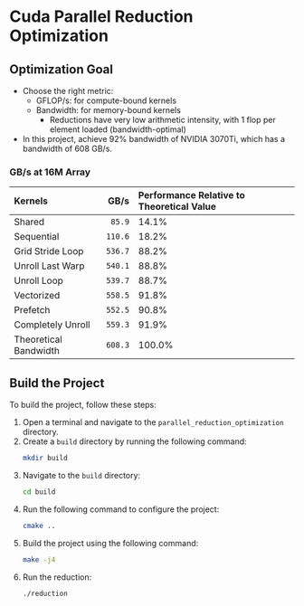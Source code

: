 # Cuda Parallel Reduction Optimization

## Optimization Goal

- Choose the right metric:
    - GFLOP/s: for compute-bound kernels
    - Bandwidth: for memory-bound kernels
        - Reductions have very low arithmetic intensity, with 1 flop per element loaded (bandwidth-optimal)
- In this project, achieve 92% bandwidth of NVIDIA 3070Ti, which has a bandwidth of 608 GB/s.

### GB/s at 16M Array

<!-- benchmark_results -->
| Kernels                              |  GB/s  | Performance Relative to Theoretical Value |
|:-------------------------------------|---------:|:-----------------------------------------|
| Shared                               | `85.9` | 14.1%                                     |
| Sequential                           | `110.6` | 18.2%                                     |
| Grid Stride Loop                     | `536.7`  | 88.2%                                    |
| Unroll Last Warp                     | `540.1`  | 88.8%                                    |
| Unroll Loop                          | `539.7`   | 88.7%                                    |
| Vectorized                           | `558.5`  | 91.8%                                    |
| Prefetch                             | `552.5`   | 90.8%                                    |
| Completely Unroll                    | `559.3`  | 91.9%                                    |
| Theoretical Bandwidth                | `608.3`  | 100.0%                                   |
<!-- benchmark_results -->


## Build the Project

To build the project, follow these steps:

1. Open a terminal and navigate to the `parallel_reduction_optimization` directory.
2. Create a `build` directory by running the following command:
    ```bash
    mkdir build
    ```
3. Navigate to the `build` directory:
    ```bash
    cd build
    ```
4. Run the following command to configure the project:
    ```bash
    cmake ..
    ```
5. Build the project using the following command:
    ```bash
    make -j4
    ```
6. Run the reduction:
    ```bash
    ./reduction
    ```

